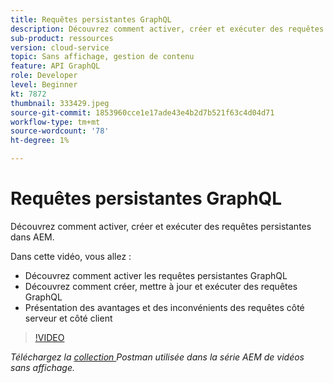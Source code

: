 ```yaml
---
title: Requêtes persistantes GraphQL
description: Découvrez comment activer, créer et exécuter des requêtes persistantes dans AEM.
sub-product: ressources
version: cloud-service
topic: Sans affichage, gestion de contenu
feature: API GraphQL
role: Developer
level: Beginner
kt: 7872
thumbnail: 333429.jpeg
source-git-commit: 1853960cce1e17ade43e4b2d7b521f63c4d04d71
workflow-type: tm+mt
source-wordcount: '78'
ht-degree: 1%

---
```



# Requêtes persistantes GraphQL

Découvrez comment activer, créer et exécuter des requêtes persistantes dans AEM.

Dans cette vidéo, vous allez :

+ Découvrez comment activer les requêtes persistantes GraphQL
+ Découvrez comment créer, mettre à jour et exécuter des requêtes GraphQL
+ Présentation des avantages et des inconvénients des requêtes côté serveur et côté client

>[!VIDEO](https://video.tv.adobe.com/v/333429/?quality=12&learn=on)

_Téléchargez la  [collection ](./assets/aem-headless-video-series.postman_collection.json) Postman utilisée dans la série AEM de vidéos sans affichage._
